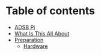 # Table of contents

* [ADSB Pi](README.md)
* [What Is This All About](preparation/what-is-this-all-about.md)
* [Preparation](preparation/README.md)
  * [Hardware](preparation/hardware.md)

